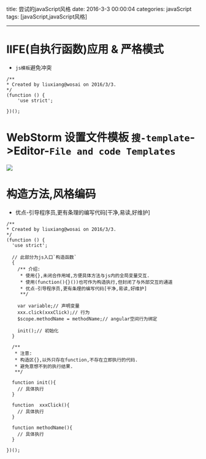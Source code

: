 title: 尝试的javaScript风格
date: 2016-3-3 00:00:04
categories: javaScript
tags: [javaScript,javaScript风格]
 
---
 
# IIFE(自执行函数)应用 & 严格模式
* `js模板`避免冲突
```
/**
* Created by liuxiang@wosai on 2016/3/3.
*/
(function () {
    'use strict';
 
})();
```


# WebStorm  设置文件模板 `搜-template`->Editor-`File and code Templates`
![]( http://7xnbs3.com1.z0.glb.clouddn.com/17-8-12/82160109.jpg)  


# 构造方法,风格编码
* 优点-引导程序员,更有条理的编写代码[干净,易读,好维护]
```
/**
* Created by liuxiang@wosai on 2016/3/3.
*/
(function () {
  'use strict';
 
  // 此部分为js入口`构造函数`
  {
    /** 介绍:
     * 使用{},未闭合作用域,方便具体方法与js内的全局变量交互.
     * 使用(function(){}())也可作为构造执行,但封闭了与外部交互的通道
     * 优点-引导程序员,更有条理的编写代码[干净,易读,好维护]
     **/
 
    var variable;// 声明变量
    xxx.click(xxxClick);// 行为
    $scope.methodName = methodName;// angular空间行为绑定
 
    init();// 初始化
  }
 
  /**
   * 注意:
   * 构造区{},以外只存在function,不存在立即执行的代码.
   * 避免意想不到的执行结果.
   **/
 
  function init(){
    // 具体执行
  }
 
  function  xxxClick(){
    // 具体执行
  }
 
  function methodName(){
    // 具体执行
  }
 
})();
```
 
<!-- more -->